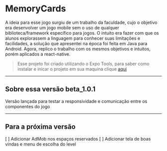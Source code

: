 # MemoryCards

A ideia para esse jogo surgiu de um trabalho da faculdade, cujo o objetivo era desenvolver um jogo mobile sem o uso de qualquer biblioteca/framework específico para jogos. O intuito era fazer com que os alunos explorassem a linguagem para conhecer suas limitações e facilidades, a solução que apresentei na época foi feita em Java para Android. Agora, replico o trabalho com os mesmos objetivos e intuitos, porém aplicados a react-native.


 > Esse projeto foi criado utilizando o Expo Tools, para saber como
 instalar e inicar o projeto em sua maquina clique [aqui](https://docs.expo.io/get-started/installation/)

---

## Sobre essa versão beta_1.0.1

Versão lançada para testar a responsividade e comunicação entre os componentes do jogo

---

## Para a próxima versão

[ ] Adicionar AdMob nos espaços reservados
[ ] Adicionar tela de boas vindas e menu de escolha do level
